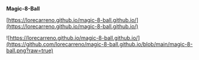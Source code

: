 **Magic-8-Ball**

[https://lorecarreno.github.io/magic-8-ball.github.io/](https://lorecarreno.github.io/magic-8-ball.github.io/)

![https://lorecarreno.github.io/magic-8-ball.github.io/](https://github.com/lorecarreno/magic-8-ball.github.io/blob/main/magic-8-ball.png?raw=true)
